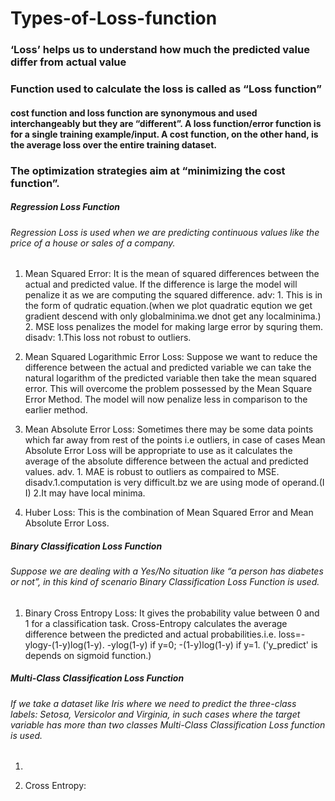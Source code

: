 # Types-of-Loss-function

### ‘Loss’ helps us to understand how much the predicted value differ from actual value
###  Function used to calculate the loss is called as “Loss function”
#### cost function and loss function are synonymous and used interchangeably but they are “different”. A loss function/error function is for a single training example/input. A cost function, on the other hand, is the average loss over the entire training dataset.
### The optimization strategies aim at “minimizing the cost function”.


 ##### Regression Loss Function
 ###### Regression Loss is used when we are predicting continuous values like the price of a house or sales of a company. 
1.   Mean Squared Error: 
        It is the mean of squared differences between the actual and predicted value. If the difference is large the model will penalize it as we are computing the squared difference.
   adv: 1. This is in the form of qudratic equation.(when we plot quadratic eqution we get gradient descend with only globalminima.we dnot get any localminima.)
        2. MSE loss penalizes the model for making large error by squring them.
   disadv: 1.This loss not robust to outliers.
2.  Mean Squared Logarithmic Error Loss:
        Suppose we want to reduce the difference between the actual and predicted variable we can take the natural logarithm of the predicted variable then take the mean squared error. This will overcome the problem possessed by the Mean Square Error Method. The model will now penalize less in comparison to the earlier method.

3.   Mean Absolute Error Loss:
        Sometimes there may be some data points which far away from rest of the points i.e outliers, in case of cases Mean Absolute Error Loss will be appropriate to use as it calculates the average of the absolute difference between the actual and predicted values.
   adv. 1. MAE is robust to outliers as compaired to MSE.
   disadv.1.computation is very difficult.bz we are using mode of operand.(I I)
          2.It may have local minima.
  
4.    Huber Loss:
        This is the combination of  Mean Squared Error and Mean Absolute Error Loss.
        
##### Binary Classification Loss Function
###### Suppose we are dealing with a Yes/No situation like “a person has diabetes or not”, in this kind of scenario Binary Classification Loss Function is used.

1.   Binary Cross Entropy Loss:
         It gives the probability value between 0 and 1 for a classification task. Cross-Entropy calculates the average difference between the predicted and actual probabilities.i.e. loss=-ylogy-(1-y)log(1-y).
         -ylog(1-y) if y=0;
         -(1-y)log(1-y) if y=1.
         ('y_predict' is depends on sigmoid function.)
         
##### Multi-Class Classification Loss Function
###### If we take a dataset like Iris where we need to predict the three-class labels: Setosa, Versicolor and Virginia, in such cases where the target variable has more than two classes Multi-Class Classification Loss function is used.
1.    

1.    Cross Entropy:

